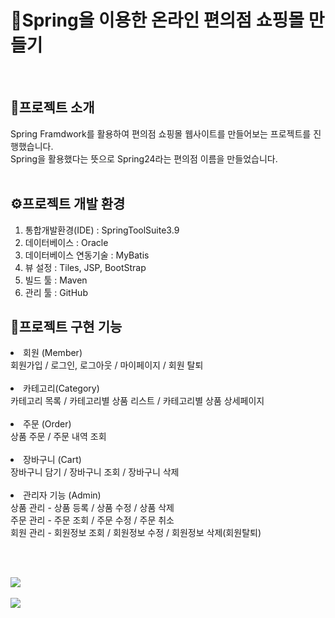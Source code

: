 <h1>🛒Spring을 이용한 온라인 편의점 쇼핑몰 만들기</h1>
<br>
<h2>📌프로젝트 소개</h2>

Spring Framdwork를 활용하여 편의점 쇼핑몰 웹사이트를 만들어보는 프로젝트를 진행했습니다.<br>
Spring을 활용했다는 뜻으로 Spring24라는 편의점 이름을 만들었습니다. 
<br><br>


<h2>⚙️프로젝트 개발 환경</h2>

1. 통합개발환경(IDE) : SpringToolSuite3.9
2. 데이터베이스 : Oracle
3. 데이터베이스 연동기술 : MyBatis
4. 뷰 설정 : Tiles, JSP, BootStrap
5. 빌드 툴 : Maven
6. 관리 툴 : GitHub



<h2>📌프로젝트 구현 기능</h2>

<li>회원 (Member)</li>
회원가입 / 로그인, 로그아웃 / 마이페이지 / 회원 탈퇴
<br>
<br>
<li>카테고리(Category)</li>
카테고리 목록 / 카테고리별 상품 리스트 / 카테고리별 상품 상세페이지
<br>
<br>
<li>주문 (Order)</li>
상품 주문 / 주문 내역 조회  
<br>
<br>
<li>장바구니 (Cart)</li>
장바구니 담기 / 장바구니 조회 / 장바구니 삭제

<br>
<br>
<li>관리자 기능 (Admin)</li>
  상품 관리 - 상품 등록 / 상품 수정 / 상품 삭제<br>
  주문 관리 - 주문 조회 / 주문 수정 / 주문 취소<br>
  회원 관리 - 회원정보 조회 / 회원정보 수정 / 회원정보 삭제(회원탈퇴) <br>

<br><br>
<div center-center>
<img src="https://github-readme-stats.vercel.app/api/top-langs/?username=kangsangeun&layout=compact"><br><br>
<img src="https://github-readme-stats.vercel.app/api?username=kangsangeun&show_icons=true">
</div>
